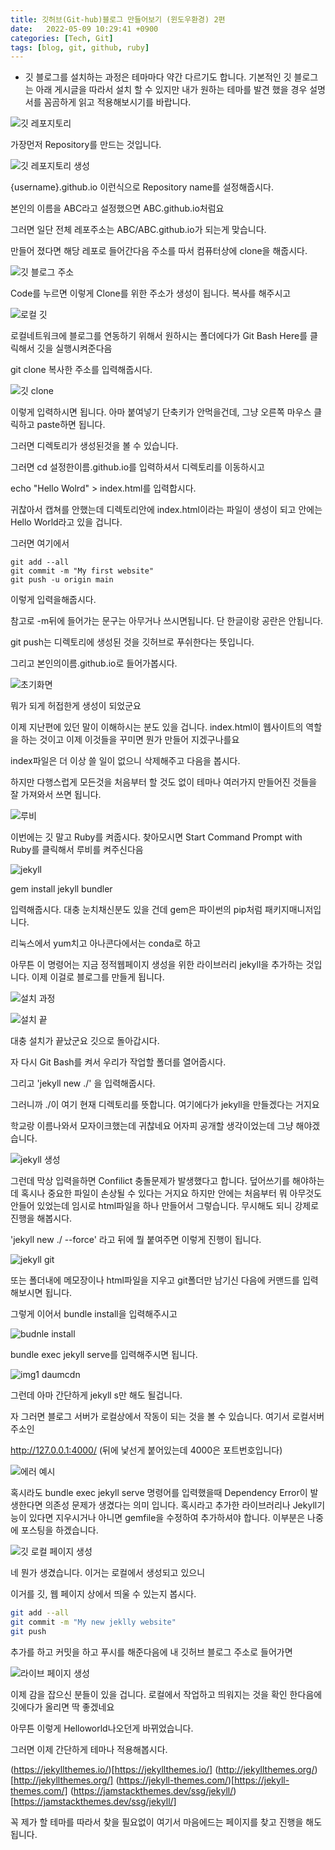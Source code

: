 ```yaml
---
title: 깃허브(Git-hub)블로그 만들어보기 (윈도우환경) 2편
date:   2022-05-09 10:29:41 +0900
categories: [Tech, Git]
tags: [blog, git, github, ruby]
---
```


* 깃 블로그를 설치하는 과정은 테마마다 약간 다르기도 합니다. 기본적인 깃 블로그는 아래 게시글을 따라서 설치 할 수 있지만 내가 원하는 테마를 발견 했을 경우 설명서를 꼼곰하게 읽고 적용해보시기를 바랍니다.

![깃 레포지토리](https://user-images.githubusercontent.com/85277660/210136325-824b56b7-e51c-4f12-ada5-96adf72e3eaf.png)

 가장먼저 Repository를 만드는 것입니다.

 ![깃 레포지토리 생성](https://user-images.githubusercontent.com/85277660/210136352-048c4c2d-7527-457c-9391-175d3994b746.png)

 {username}.github.io 이런식으로 Repository name를 설정해줍시다.

본인의 이름을 ABC라고 설정했으면 ABC.github.io처럼요

그러면 일단 전체 레포주소는 ABC/ABC.github.io가 되는게 맞습니다.

만들어 졌다면 해당 레포로 들어간다음 주소를 따서 컴퓨터상에 clone을 해줍시다.

![깃 블로그 주소](https://user-images.githubusercontent.com/85277660/210136362-f9cbcb10-db31-4c7f-a128-4bed6c68bfa2.png)

Code를 누르면 이렇게 Clone를 위한 주소가 생성이 됩니다. 복사를 해주시고

![로컬 깃](https://user-images.githubusercontent.com/85277660/210136366-b393a621-4b1d-4ed0-85e8-1c2c00d816e7.png)

로컬네트워크에 블로그를 연동하기 위해서 원하시는 폴더에다가 Git Bash Here를 클릭해서 깃을 실행시켜준다음

git clone 복사한 주소를 입력해줍시다.

![깃 clone](https://user-images.githubusercontent.com/85277660/210136386-cdcbf062-2051-44b9-a14a-410df77e79ae.png)

이렇게 입력하시면 됩니다. 아마 붙여넣기 단축키가 안먹을건데, 그냥 오른쪽 마우스 클릭하고 paste하면 됩니다.

 

그러면 디렉토리가 생성된것을 볼 수 있습니다.

 

그러면 cd 설정한이름.github.io를 입력하셔서 디렉토리를 이동하시고

 

echo "Hello Wolrd" > index.html를 입력합시다.

 

귀찮아서 캡쳐를 안했는데 디렉토리안에 index.html이라는 파일이 생성이 되고 안에는 Hello World라고 있을 겁니다.

 

그러면 여기에서


```shell
git add --all
git commit -m "My first website"
git push -u origin main
```

이렇게 입력을해줍시다.

 

참고로 -m뒤에 들어가는 문구는 아무거나 쓰시면됩니다. 단 한글이랑 공란은 안됩니다.

 

git push는 디렉토리에 생성된 것을 깃허브로 푸쉬한다는 뜻입니다.

 

그리고 본인의이름.github.io로 들어가봅시다.

![초기화면](https://user-images.githubusercontent.com/85277660/210136401-ea52a066-96f9-417c-8f5d-a20519e234fd.png)

뭐가 되게 허접한게 생성이 되었군요

 

이제 지난편에 있던 말이 이해하시는 분도 있을 겁니다. index.html이 웹사이트의 역할을 하는 것이고 이제 이것들을 꾸미면 뭔가 만들어 지겠구나를요

 

index파일은 더 이상 쓸 일이 없으니 삭제해주고 다음을 봅시다.

 

하지만 다행스럽게 모든것을 처음부터 할 것도 없이 테마나 여러가지 만들어진 것들을 잘 가져와서 쓰면 됩니다.


![루비](https://user-images.githubusercontent.com/85277660/210136408-080893e9-0169-4a62-bd77-273cd5a77bee.jpg)

이번에는 깃 말고 Ruby를 켜줍시다. 찾아모시면 Start Command Prompt with Ruby를 클릭해서 루비를 켜주신다음

![jekyll](https://user-images.githubusercontent.com/85277660/210136413-f4fdcab8-df33-4968-8c42-5e30f000a310.png)

gem install jekyll bundler

입력해줍시다. 대충 눈치채신분도 있을 건데 gem은 파이썬의 pip처럼 패키지매니저입니다.

리눅스에서 yum치고 아나콘다에서는 conda로 하고

아무튼 이 명령어는 지금 정적웹페이지 생성을 위한 라이브러리 jekyll을 추가하는 것입니다. 이제 이걸로 블로그를 만들게 됩니다.

![설치 과정](https://user-images.githubusercontent.com/85277660/210136434-5c084f99-151a-46a8-a52a-985b09498b88.png)

![설치 끝](https://user-images.githubusercontent.com/85277660/210136437-1a6fb907-4d76-4038-9bc4-ceb21bc4ddca.png)

대충 설치가 끝났군요 깃으로 돌아갑시다.

 

자 다시 Git Bash를 켜서 우리가 작업할 폴더를 열어줍시다.

 

그리고 'jekyll new ./' 을 입력해줍시다.

 

그러니까 ./이 여기 현재 디렉토리를 뜻합니다. 여기에다가 jekyll을 만들겠다는 거지요

 

학교랑 이름나와서 모자이크했는데 귀찮네요 어자피 공개할 생각이었는데 그냥 해야겠습니다.

![jekyll 생성](https://user-images.githubusercontent.com/85277660/210136448-b4754bfc-744e-46e7-b677-dbb7cc1fe028.png)

그런데 막상 입력을하면 Confilict 충돌문제가 발생했다고 합니다. 덮어쓰기를 해야하는데 혹시나 중요한 파일이 손상될 수 있다는 거지요 하지만 안에는 처음부터 뭐 아무것도 안들어 있었는데 임시로 html파일을 하나 만들어서 그렇습니다. 무시해도 되니 강제로 진행을 해봅시다.

 'jekyll new ./ --force' 라고 뒤에 뭘 붙여주면 이렇게 진행이 됩니다.

![jekyll git](https://user-images.githubusercontent.com/85277660/210136462-edf7868e-b1ce-4d16-b13c-8f8f39bd6c6d.png)

또는 폴더내에 메모장이나 html파일을 지우고 git폴더만 남기신 다음에 커맨드를 입력해보시면 됩니다.

그렇게 이어서 bundle install을 입력해주시고

![budnle install](https://user-images.githubusercontent.com/85277660/210136467-5edc6449-190f-4ad5-a1f1-a6d28294c0dd.png)

bundle exec jekyll serve를 입력해주시면 됩니다.

![img1 daumcdn](https://user-images.githubusercontent.com/85277660/210136477-2704a220-ff8a-4204-af87-70a488c49bd3.png)

그런데 아마 간단하게 jekyll s만 해도 될겁니다.

자 그러면 블로그 서버가 로컬상에서 작동이 되는 것을 볼 수 있습니다. 여기서 로컬서버주소인

http://127.0.0.1:4000/ (뒤에 낯선게 붙어있는데 4000은 포트번호입니다)

![에러 예시](https://user-images.githubusercontent.com/85277660/210136495-be5fa317-ecae-41c4-9a31-b814ee296ed6.png)

혹시라도 bundle exec jekyll serve 명령어를 입력했을때 Dependency Error이 발생한다면 의존성 문제가 생겼다는 의미 입니다. 혹시라고 추가한 라이브러리나 Jekyll기능이 있다면 지우시거나 아니면 gemfile을 수정하여 추가하셔야 합니다. 이부분은 나중에 포스팅을 하겠습니다.

 ![깃 로컬 페이지 생성](https://user-images.githubusercontent.com/85277660/210136506-bb3eca15-aad8-4f1f-bf9a-c391abebde71.png)

 네 뭔가 생겼습니다. 이거는 로컬에서 생성되고 있으니

 이거를 깃, 웹 페이지 상에서 띄울 수 있는지 봅시다.

 ```bash
git add --all
git commit -m "My new jeklly website"
git push
```

추가를 하고 커밋을 하고 푸시를 해준다음에 내 깃허브 블로그 주소로 들어가면

![라이브 페이지 생성](https://user-images.githubusercontent.com/85277660/210136535-7ded2758-b56a-4d84-a993-7e803e88ab72.png)

이제 감을 잡으신 분들이 있을 겁니다. 로컬에서 작업하고 띄워지는 것을 확인 한다음에 깃에다가 올리면 딱 좋겠네요

아무튼 이렇게 Helloworld나오던게 바뀌었습니다.

그러면 이제 간단하게 테마나 적용해봅시다.

(https://jekyllthemes.io/)[https://jekyllthemes.io/]
(http://jekyllthemes.org/)[http://jekyllthemes.org/]
(https://jekyll-themes.com/)[https://jekyll-themes.com/]
(https://jamstackthemes.dev/ssg/jekyll/)[https://jamstackthemes.dev/ssg/jekyll/]

꼭 제가 할 테마를 따라서 찾을 필요없이 여기서 마음에드는 페이지를 찾고 진행을 해도 됩니다.